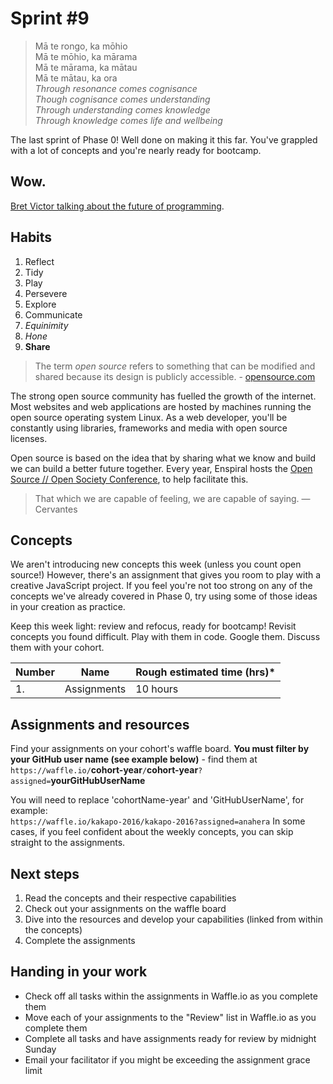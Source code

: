 # Sprint #9

> Mā te rongo, ka mōhio<br>
> Mā te mōhio, ka mārama<br>
> Mā te mārama, ka mātau<br>
> Mā te mātau, ka ora<br>
> *Through resonance comes cognisance*<br>
> *Though cognisance comes understanding*<br>
> *Through understanding comes knowledge*<br>
> *Through knowledge comes life and wellbeing*<br>

The last sprint of Phase 0! Well done on making it this far. You've grappled with a lot of concepts and you're nearly ready for bootcamp.  

## Wow.
[Bret Victor talking about the future of programming](https://vimeo.com/71278954).

## Habits

<!-- learn > develop > practice -->
1. Reflect
2. Tidy
3. Play
5. Persevere
6. Explore
6. Communicate
7. *Equinimity*
8. *Hone*
9. **Share**

>The term _open source_ refers to something that can be modified and shared because its design is publicly accessible. - [opensource.com](https://opensource.com/resources/what-open-source)

The strong open source community has fuelled the growth of the internet. Most websites and web applications are hosted by machines running the open source operating system Linux. As a web developer, you'll be constantly using libraries, frameworks and media with open source licenses.

Open source is based on the idea that by sharing what we know and build we can build a better future together. Every year, Enspiral hosts the [Open Source // Open Society Conference](http://www.opensourceopensociety.com/), to help facilitate this.

>That which we are capable of feeling, we are capable of saying. — Cervantes

## Concepts

We aren't introducing new concepts this week (unless you count open source!) However, there's an assignment that gives you room to play with a creative JavaScript project. If you feel you're not too strong on any of the concepts we've already covered in Phase 0, try using some of those ideas in your creation as practice. 

Keep this week light: review and refocus, ready for bootcamp! Revisit concepts you found difficult. Play with them in code. Google them. Discuss them with your cohort.


Number | Name | Rough estimated time (hrs)*
--------|-------------------|----------
1. | Assignments | 10 hours


## Assignments and resources
Find your assignments on your cohort's waffle board. **You must filter by your GitHub user name (see example below)** - find them at<br> `https://waffle.io/`**cohort-year**`/`**cohort-year**`?assigned=`**yourGitHubUserName**

You will need to replace 'cohortName-year' and 'GitHubUserName', for example:<br> `https://waffle.io/kakapo-2016/kakapo-2016?assigned=anahera`
In some cases, if you feel confident about the weekly concepts, you can skip straight to the assignments.

## Next steps
1. Read the concepts and their respective capabilities
2. Check out your assignments on the waffle board
3. Dive into the resources and develop your capabilities (linked from within the concepts)
4. Complete the assignments

## Handing in your work
- Check off all tasks within the assignments in Waffle.io as you complete them
- Move each of your assignments to the "Review" list in Waffle.io as you complete them
- Complete all tasks and have assignments ready for review by midnight Sunday
- Email your facilitator if you might be exceeding the assignment grace limit
